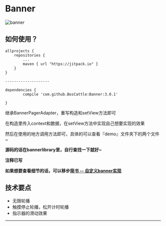 # Banner

![banner](http://i1.piimg.com/567571/282c68fa5261a4aa.gif)

## 如何使用？

	allprojects {
		repositories {
			...
			maven { url "https://jitpack.io" }
		}
	}	
	
	--------------------
	
	dependencies {
	        compile 'com.github.BosCattle:Banner:3.0.1'

	}
继承BannerPagerAdapter，重写构造和setView方法即可

在构造里传入context和数据，在setView方法中实现自己想要实现的效果

然后在使用的地方调用方法即可，具体的可以查看『demo』文件夹下的两个文件~

**源码的话在bannerlibrary里，自行查找一下就好~**

**注释已写**

**如果想要查看细节的话，可以移步[简书 -- 自定义banner实现](http://www.jianshu.com/p/0046c079f528)**

   	

## 技术要点

- 无限轮播
- 触摸停止轮播，松开计时轮播
- 指示器的滑动效果



---
